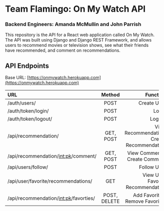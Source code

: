 # Team Flamingo: On My Watch API
### Backend Engineers: Amanda McMullin and John Parrish

This repository is the API for a React web application called On My Watch. The API was built using Django and Django REST Framework, and allows users to recommend movies or television shows, see what their friends have recommended, and comment on recommendations.

## API Endpoints

Base URL: [https://onmywatch.herokuapp.com](https://onmywatch.herokuapp.com)

| URL                                     |    Method    |                                   Function |
| :-------------------------------------- | :----------: | -----------------------------------------: |
| /auth/users/                            |     POST     |                                Create User |
| /auth/token/login/                      |     POST     |                                      Login |
| /auth/token/logout/                     |     POST     |                                     Logout |
| /api/recommendation/                    |  GET, POST   | View Recommendation, Create Recommendation |
| /api/recommendation/<int:pk>/comment/   |  GET, POST   |              View Comments, Create Comment |
| /api/users/follow/                      |     POST     |                                Follow User |
| /api/user/favorite/recommendations/     |     GET      |          View User Favorite Recommendation |
| /api/recommendation/<int:pk>/favorties/ | POST, DELETE |            Add Favorites, Remove Favorites |
